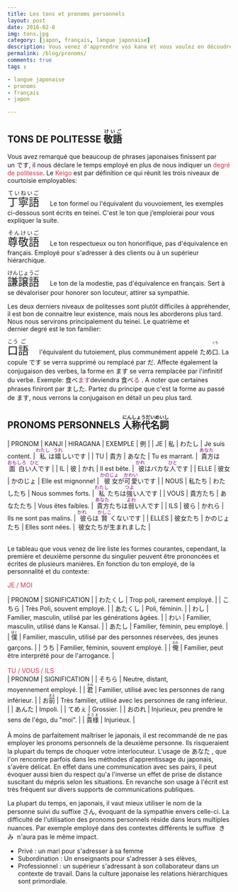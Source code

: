 ```yaml
---
title: Les tons et pronoms personnels
layout: post
date: 2016-02-8
img: tons.jpg
category: [japon, français, langue japonaise]
description: Vous venez d'apprendre vos kana et vous voulez en découdre.
permalink: /blog/pronoms/
comments: true
tags :

- langue japonaise
- pronoms
- français
- japon

---
```




## TONS DE POLITESSE <ruby><rb>敬語</rb><rt>けいご</rt></ruby>

<span>Vous avez remarqué que beaucoup de phrases japonaises finissent par un です, il nous déclare le temps employé en plus de nous indiquer un</span> <span style="color: #da314b;">degré de politesse</span><span>. Le</span> <span style="color: #da314b;">Keigo</span> <span>est par définition ce qui réunit les trois niveaux de courtoisie employables:</span>  

<span style="font-size: 18pt;"><ruby><rb>丁寧語</rb><rt>ていねいご</rt></ruby>　</span><span>Le ton formel ou l'équivalent du vouvoiement, les exemples ci-dessous sont écrits en teinei. C'est le ton que j’emploierai pour vous expliquer la suite.</span>  

<span style="font-size: 18pt;"><ruby><rb>尊敬語</rb><rt>そんけいご</rt></ruby>　</span><span>Le ton respectueux ou ton honorifique, pas d'équivalence en français. Employé pour s'adresser à des clients ou à un supérieur hiérarchique.</span>  

<span style="font-size: 18pt;"><ruby><rb>謙譲語</rb><rt>けんじょうご</rt></ruby>　</span><span>Le ton de la modestie, pas d'équivalence en français. Sert à se dévaloriser pour honorer son locuteur, attirer sa sympathie.</span>  

<span>Les deux derniers niveaux de politesses sont plutôt difficiles à appréhender, il est bon de connaitre leur existence, mais nous les aborderons plus tard. Nous nous servirons principalement du teinei. Le quatrième et dernier degré est le ton familier:</span>  

<span style="font-size: 18pt;"><ruby><rb><ruby><rb>口</rb><rt>こう</rt></ruby><ruby><rb>語</rb><rt>ご</rt></ruby>　</rb></ruby></span><span>l'équivalent du tutoiement, plus communément appelé ため</span><ruby><rb>口</rb><rt>ぐち</rt></ruby><span>. La copule です se verra supprimé ou remplacé par だ.</span> <span>Affecte également la conjugaison des verbes, la forme en ます se verra remplacée par l'infinitif du verbe. Exemple: 食べ</span><span style="color: #993366;">ます</span><span>deviendra 食べ</span><span style="color: #993366;">る</span><span> .</span> <span></span><span>A noter que certaines phrases finiront par ました. Partez du principe que c'est la forme au passé de ます, nous verrons la conjugaison en détail un peu plus tard.  


## PRONOMS PERSONNELS <ruby><rb>人称代名詞</rb><rt>にんしょうだいめいし</rt></ruby>

<div class="tablo" markdown='1'>

| PRONOM | KANJI | HIRAGANA | EXEMPLE | 例 |
| JE | 私 | わたし | Je suis content. | <ruby><rb>私</rb><rt><span style="color: #800080; font-size: 8pt;">わたし</span></rt></ruby>は<ruby><rb>嬉</rb><rt><span style="color: #800080; font-size: 8pt;">うれ</span></rt></ruby>しいです |
| TU | 貴方 | あなた | Tu es marrant. | <ruby><rb> 貴方</rb><rt><span style="color: #800080; font-size: 8pt;">あなた</span></rt></ruby>は<ruby><rb>面白</rb><rt><span style="color: #800080; font-size: 8pt;">おもしろ</span></rt></ruby>い<ruby><rb>人</rb><rt><span style="color: #800080; font-size: 8pt;">ひと</span></rt></ruby>です |
| IL | 彼 | かれ | Il est bête. | <ruby><rb> 彼</rb><rt><span style="color: #800080; font-size: 8pt;">かれ</span></rt></ruby>はバカな<ruby><rb>人</rb><rt><span style="color: #800080; font-size: 8pt;">ひと</span></rt></ruby>です |
| ELLE | 彼女 | かのじょ | Elle est mignonne! | <ruby><rb> 彼女</rb><rt><span style="color: #800080; font-size: 8pt;">かのじょ</span></rt></ruby>が<ruby><rb>可愛</rb><rt><span style="color: #800080; font-size: 8pt;">かわい</span></rt></ruby>いです |
| NOUS | 私たち | わたしたち | Nous sommes forts. | <ruby><rb>私</rb><rt><span style="color: #800080; font-size: 8pt;">わたし</span></rt></ruby>たちは<ruby><rb>強</rb><rt><span style="color: #800080; font-size: 8pt;">つよ</span></rt></ruby>い人です |
| VOUS | 貴方たち | あなたたち | Vous êtes faibles. | <ruby><rb> 貴方</rb><rt><span style="color: #800080; font-size: 8pt;">あなた</span></rt></ruby>たちは<ruby><rb>弱</rb><rt><span style="color: #800080; font-size: 8pt;">よわ</span></rt></ruby>い人です |
| ILS | 彼ら | かれら | Ils&nbsp;ne&nbsp;sont&nbsp;pas&nbsp;malins. | <ruby><rb> 彼</rb><rt><span style="color: #800080; font-size: 8pt;">かれ</span></rt></ruby>らは<ruby><rb>賢</rb><rt><span style="color: #800080; font-size: 8pt;">かしこ</span></rt></ruby>くないです |
| ELLES | 彼女たち | かのじょたち | Elles sont nées. |  彼女たちが生まれました |	

</div>
<br>
<span>Le tableau que vous venez de lire liste les formes courantes, cependant, la première et deuxième personne du singulier peuvent être prononcées et écrites de plusieurs manières. En fonction du ton employé, de la personnalité et du contexte:</span>  

<span style="color: #da314b;">JE / MOI</span><span></span>

<div class="tablo" markdown='1'>
| PRONOM | SIGNIFICATION |
| わたくし | Trop poli, rarement employé. |
| こちら | Très Poli, souvent employé. |
| あたくし | Poli, féminin. |
| わし | Familier, masculin, utilisé par les générations âgées. |
| わい | Familier, masculin, utilisé dans le Kansai. |
| あたし | Familier, féminin, peu employé. |
| <ruby><rb>僕</rb><rt>ぼく</rt></ruby> | Familier, masculin, utilisé par des personnes réservées, des jeunes garçons. |
| うち | Familier, féminin, souvent employé. |
| <ruby><rb>俺</rb><rt>おれ</rt></ruby> | Familier, peut être interprété pour de l'arrogance. |

</div>

<br>
<span style="color: #da314b;">TU / VOUS / ILS</span><span></span>

<div class="tablo" markdown='1'>
| PRONOM | SIGNIFICATION |
| そちら | Neutre, distant, moyennement employé. |
| <ruby><rb>君</rb><rt>きみ</rt></ruby> | Familier, utilisé avec les personnes de rang inférieur. |
| お<ruby><rb>前</rb><rt>まえ</rt></ruby> | Très familier, utilisé avec les personnes de rang inférieur. |
| あんた | Impoli. |
| てめぇ | Grossier. |
| おのれ | Injurieux, peu prendre le sens de l'égo, du "moi". |
| <ruby><rb>貴様</rb><rt>きさま</rt></ruby> | Injurieux. |

</div>

<br>
À moins de parfaitement maîtriser le japonais, il est recommandé de ne pas employer les pronoms personnels de la deuxième personne. Ils risqueraient la plupart du temps de choquer votre interlocuteur. L'usage de あなた , que l'on rencontre parfois dans les méthodes d'apprentissage du japonais, s'avère délicat. En effet dans une communication avec ses pairs, il peut évoquer aussi bien du respect qu'a l'inverse un effet de prise de distance suscitant du mépris selon les situations. En revanche son usage à l'écrit est très fréquent sur divers supports de communications publiques.  

La plupart du temps, en japonais, il vaut mieux utiliser le nom de la personne suivi du suffixe さん, évoquant de la sympathie envers celle-ci. La difficulté de l'utilisation des pronoms personnels réside dans leurs multiples nuances. Par exemple employé dans des contextes différents le suffixe  きみ  n'aura pas le même impact.   
* Privé : un mari pour s'adresser à sa femme  
* Subordination : Un enseignants pour s'adresser à ses élèves,  
* Professionnel : un supérieur s'adressant à son collaborateur dans un contexte de travail. Dans la culture japonaise les relations hiérarchiques sont primordiale.